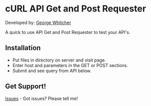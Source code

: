 # cURL API Get and Post Requester

Developed by: [George Whitcher](http://georgewhitcher.com)

A quick to use API Get and Post Requester to test your API's.

## Installation

* Put files in directory on server and visit page.
* Enter host and parameters in the GET or POST sections.
* Submit and see query from API below.

## Get Support!

[Issues](https://bitbucket.org/gwhitcher/cURL-API-Get-and-Post-Requester/issues) - Got issues? Please tell me!